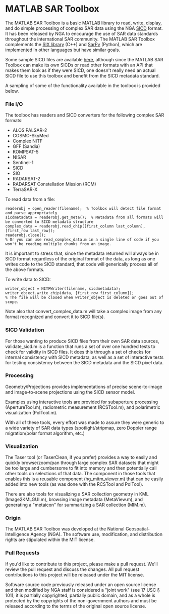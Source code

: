 # MATLAB SAR Toolbox
The MATLAB SAR Toolbox is a basic MATLAB library to read, write, display, and do simple processing of complex SAR data using the NGA [SICD](http://www.gwg.nga.mil/ntb/baseline/docs/SICD/) format.  It has been released by NGA to encourage the use of SAR data standards throughout the international SAR community.  The MATLAB SAR Toolbox complements the [SIX library](https://github.com/ngageoint/six-library) (C++) and [SarPy](https://github.com/ngageoint/sarpy) (Python), which are implemented in other languages but have similar goals.

Some sample SICD files are available [here](https://github.com/ngageoint/six-library/wiki/Sample-SICDs), although since the MATLAB SAR Toolbox can make its own SICDs or read other formats with an API that makes them look as if they were SICD, one doesn't really need an actual SICD file to use this toolbox and benefit from the SICD metadata standard.

A sampling of some of the functionality available in the toolbox is provided below.

### File I/O
The toolbox has readers and SICD converters for the following complex SAR formats:
* ALOS PALSAR-2
* COSMO-SkyMed
* Complex NITF
* GFF (Sandia)
* KOMPSAT-5
* NISAR
* Sentinel-1
* SICD
* SIO
* RADARSAT-2
* RADARSAT Constellation Mission (RCM)
* TerraSAR-X

To read data from a file:
```
readerobj = open_reader(filename);  % Toolbox will detect file format and parse appropriately
sicdmetadata = readerobj.get_meta();  % Metadata from all formats will be converted to SICD metadata structure
complex_data = readerobj.read_chip([first_column last_column], [first_row last_row]);
readerobj.close();
% Or you can use read_complex_data.m in a single line of code if you won't be reading multiple chunks from an image.
```
It is important to stress that, since the metadata returned will always be in SICD format regardless of the original format of the data, as long as one writes code to the SICD standard, that code will generically process all of the above formats.

To write data to SICD:
```
writer_object = NITFWriter(filename, sicdmetadata);
writer_object.write_chip(data, [first_row first_column]);
% The file will be closed when writer_object is deleted or goes out of scope.
```

Note also that convert_complex_data.m will take a complex image from any format recognized and convert it to SICD file(s).

### SICD Validation
For those wanting to produce SICD files from their own SAR data sources, validate_sicd.m is a function that runs a set of over one hundred tests to check for validity in SICD files.  It does this through a set of checks for internal consistency with SICD metadata, as well as a set of interactive tests for testing consistency between the SICD metadata and the SICD pixel data.

### Processing
Geometry/Projections provides implementations of precise scene-to-image and image-to-scene projections using the SICD sensor model.

Examples using interactive tools are provided for subaperture processing (ApertureTool.m), radiometric measurement (RCSTool.m), and polarimetric visualization (PolTool.m).

With all of these tools, every effort was made to assure they were generic to a wide variety of SAR data types (spotlight/stripmap, zero Doppler range migration/polar format algorithm, etc.)

### Visualization
The Taser tool (or TaserClean, if you prefer) provides a way to easily and quickly browse/zoom/pan through large complex SAR datasets that might be too large and cumbersome to fit into memory and then potentially call other tools on selections of that data.  The component in those tools that enables this is a reusable component (hg_mitm_viewer.m) that can be easily added into new tools (as was done with the RCSTool and PolTool).

There are also tools for visualizing a SAR collection geometry in KML (Image2KMLGUI.m), browsing image metadata (MetaView.m), and generating a "metaicon" for summarizing a SAR collection (MIM.m).

### Origin
The MATLAB SAR Toolbox was developed at the National Geospatial-Intelligence Agency (NGA). The software use, modification, and distribution rights are stipulated within the MIT license.

### Pull Requests

If you'd like to contribute to this project, please make a pull request. We'll review the pull request and discuss the changes. All pull request contributions to this project will be released under the MIT license.

Software source code previously released under an open source license and then modified by NGA staff is considered a "joint work" (see 17 USC § 101); it is partially copyrighted, partially public domain, and as a whole is protected by the copyrights of the non-government authors and must be released according to the terms of the original open source license.
